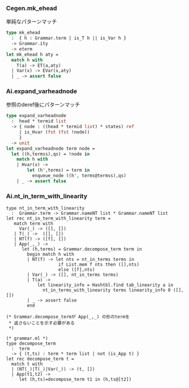 
<a name = "mk_ehead"></a>
### Cegen.mk_ehead

単純なパターンマッチ

```ocaml
type mk_ehead
  :  { h : Grammar.term | is_T h || is_Var h }
  -> Grammar.ity
  -> eterm
let mk_ehead h aty =
  match h with
    T(a) -> ET(a,aty)
  | Var(x) -> EVar(x,aty)
  | _ -> assert false
```

<a name = "expand_varheadnode"></a>
### Ai.expand_varheadnode

参照のderef後にパターンマッチ

```ocaml
type expand_varheadnode
  :  head * termid list
  -> { node : ((head * termid list) * states) ref
     | is_Hvar (fst (fst !node))
     }
  -> unit
let expand_varheadnode term node =
  let ((h,termss),qs) = !node in
    match h with
    | Hvar(x) ->
        let (h',terms) = term in
          enqueue_node ((h', terms@termss),qs)
    | _ -> assert false
```

<a name = "nt_in_term_with_linearity"></a>
### Ai.nt_in_term_with_linearity

```
type nt_in_term_with_linearity
  :  Grammar.term -> Grammar.nameNT list * Grammar.nameNT list
let rec nt_in_term_with_linearity term =
   match term with
     Var(_) -> ([], [])
   | T(_) ->  ([], [])
   | NT(f) -> ([f], [])
   | App(_,_) ->
      let (h,terms) = Grammar.decompose_term term in
        begin match h with
        | NT(f) -> let nts = nt_in_terms terms in
                    if List.mem f nts then ([],nts)
                    else ([f],nts)
        | Var(_) -> ([], nt_in_terms terms)
        | T(a) ->
            let linearity_info = Hashtbl.find tab_linearity a in
              nt_in_terms_with_linearity terms linearity_info 0 ([],[])
        | _ -> assert false
        end

(* Grammar.decompose_termが App(_,_) の形のtermを
 * 返さないことを示す必要がある
 *)

(* grammar.ml *)
type decompose_term
  :  term
  -> { (t,ts) : term * term list | not (is_App t) }
let rec decompose_term t =
  match t with
  | (NT(_)|T(_)|Var(_)) -> (t, [])
  | App(t1,t2) ->
     let (h,ts)=decompose_term t1 in (h,ts@[t2])
```


























